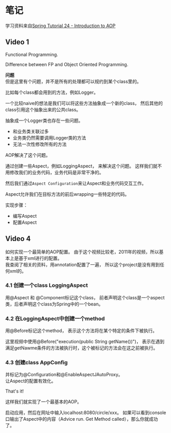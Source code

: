 # 笔记

学习资料来自[Spring Tutorial 24 - Introduction to AOP](https://www.youtube.com/watch?v=QdyLsX0nG30&list=PLE37064DE302862F8)

## Video 1

Functional Programming.

Difference between FP and Object Oriented Programming.

**问题**  
但是这里有个问题，并不是所有的处理都可以规约到某个class里的。

比如每个class都会用到的方法，例如Logger。

一个比较naive的想法是我们可以将这些方法抽象成一个新的class，
然后其他的class引用这个抽象出来的公共class。

抽象成一个Logger类也存在一些问题。

- 和业务类关联过多
- 业务类仍然需要调用Logger类的方法
- 无法一次性修改所有的方法

AOP解决了这个问题。

通过创建一些Aspect，例如LoggingAspect，
来解决这个问题。
这样我们就不用修改我们的业务代码，业务代码是非常干净的。

然后我们通过`Aspect Configuration`来让Aspect和业务代码交互工作。

Aspect允许我们在目标方法的前后wrapping一些特定的代码。

实现步骤：

- 编写Aspect
- 配置Aspect

## Video 4

如何实现一个最简单的AOP配置。
由于这个视频比较老，2011年的视频，所以基本上是基于xml进行的配置。  
我查阅了相关的资料，用annotation配置了一遍，
所以这个project是没有用到任何xml的。

### 4.1 创建一个class LoggingAspect

用@Aspect 和 @Component标记这个class，
前者声明这个class是一个aspect类，后者声明这个class为Spring中的一个bean。

### 4.2 在LoggingAspect中创建一个method

用@Before标记这个method，
表示这个方法将在某个特定的条件下被执行。

这里视频中使用@Before("execution(public String getName())")，
表示在遇到满足getNawme条件的方法被执行时，这个被标记的方法会在这之前被执行。

### 4.3 创建class AppConfig

并标记为@Configuration和@EnableAspectJAutoProxy。  
让Aspect的配置有效化。

That's it!

这样我们就实现了一个最基本的AOP。

启动应用，然后在网址中输入localhost:8080/circle/xxx。
如果可以看到console口输出了Aspect中的内容（Advice run. Get Method called），那么你就成功了。

